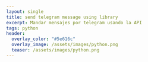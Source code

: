 ```yaml
---
layout: single
title: send telegram message using library
excerpt: Mandar mensajes por telegram usando la API
tags: python
header:
  overlay_color: "#5e616c"
  overlay_image: /assets/images/python.png
  teaser: /assets/images/python.png
---
```


<script src="https://gist.github.com/crakernano/b44f401fa6d3e5fdb9640235ce13eea4.js"></script>